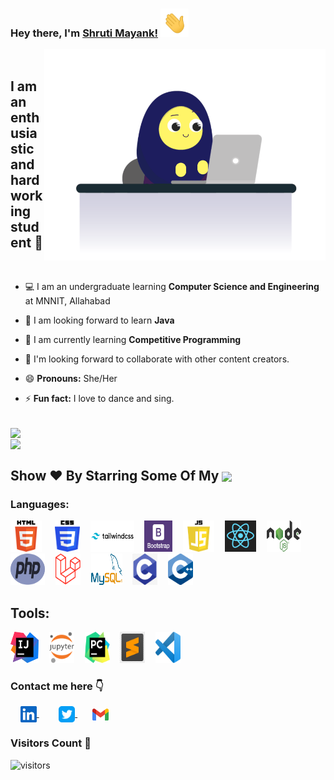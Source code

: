 ### Hey there, I'm [Shruti Mayank!](https://github.com/shruti-mayank) <img height="45px" src="https://github.com/shruti-mayank/shruti-mayank/blob/main/assets/waving_hand.gif">

<img align="right" alt="GIF" width="450px" src="https://github.com/shruti-mayank/shruti-mayank/blob/main/assets/coding-gif.gif"/>

<br>

## I am an enthusiastic and hardworking student :slightly_smiling_face:

<br>

- :computer: I am an undergraduate learning **Computer Science and Engineering** at MNNIT, Allahabad

- :seedling: I am looking forward to learn **Java**

- :iphone: I am currently learning **Competitive Programming**

- :dancers: I'm looking forward to collaborate with other content creators.

- :smile: **Pronouns:** She/Her

- :zap: **Fun fact:** I love to dance and sing.

<br>

<a href="https://github-readme-stats.vercel.app/api?username=shruti-mayank&show_icons=true&theme=dracula">
  <img align="center" src="https://github-readme-stats.vercel.app/api?username=shruti-mayank&show_icons=true&theme=dracula&custom_title=My GitHub Stats" />
</a>
<br>
<a href="https://github-readme-stats.vercel.app/api/top-langs/?username=shruti-mayank&layout=compact&langs_count=8">
  <img align="center" src="https://github-readme-stats.vercel.app/api/top-langs/?username=shruti-mayank&layout=compact&langs_count=10&theme=dracula" />
</a>

<h2 align="left">Show ❤️ By Starring Some Of My <a href='https://github.com/shruti-mayank?tab=repositories'><img align='center'  height="24" src="https://img.shields.io/badge/Repos!😊-lightpink.svg?&style=for-the-badge&logo=shruti-mayank&logoColor=blue" /></a></h2>

### Languages:

<p align="left">
  <img src="https://github.com/shruti-mayank/shruti-mayank/blob/main/assets/html.png" alt="html" width="50" height="50" style="padding-right: 5px;" /> &nbsp;&nbsp;
  <img src="https://github.com/shruti-mayank/shruti-mayank/blob/main/assets/css.png" alt="css" width="40" height="50" style="padding-right: 5px;" />&nbsp;&nbsp; 
  <img src="https://github.com/shruti-mayank/shruti-mayank/blob/main/assets/tailwind.png" alt="Tailwind Css" width="70" height="50" style="padding-right: 5px;" />&nbsp;&nbsp; 
  <img src="https://github.com/shruti-mayank/shruti-mayank/blob/main/assets/bootstrap.png" alt="Bootstrap" width="45" height="50" style="padding-right: 5px;" />&nbsp;&nbsp; 
  <img src="https://github.com/shruti-mayank/shruti-mayank/blob/main/assets/js.png" alt="Javascript" width="50" height="50" style="padding-right: 5px;" />&nbsp;&nbsp; 
  <img src="https://github.com/shruti-mayank/shruti-mayank/blob/main/assets/react.png" alt="React Js" width="50" height="50" style="padding-right: 5px;" />&nbsp;&nbsp; 
  <img src="https://github.com/shruti-mayank/shruti-mayank/blob/main/assets/node.png" alt="Node Js" width="55" height="50" style="padding-right: 5px;" />&nbsp;&nbsp; 
  <img src="https://github.com/shruti-mayank/shruti-mayank/blob/main/assets/php.png" alt="PHP" width="55" height="50" style="padding-right: 5px;" />&nbsp;&nbsp; 
  <img src="https://github.com/shruti-mayank/shruti-mayank/blob/main/assets/laravel.png" alt="Laravel" width="40" height="50" style="padding-right: 5px;" />&nbsp;&nbsp; 
  <img src="https://github.com/shruti-mayank/shruti-mayank/blob/main/assets/mysql.png" alt="mysql" width="50" height="50" style="padding-right: 5px;" />&nbsp;&nbsp; 
  <img src="https://github.com/shruti-mayank/shruti-mayank/blob/main/assets/c.png" alt="C" width="40" height="50" style="padding-right: 5px;" />&nbsp;&nbsp; 
  <img src="https://github.com/shruti-mayank/shruti-mayank/blob/main/assets/c++.png" alt="C++" width="40" height="50" style="padding-right: 5px;" />&nbsp;&nbsp;
</p>

## Tools:

<p align="left">
  <img src="https://github.com/shruti-mayank/shruti-mayank/blob/main/assets/intellij_idea.png" alt="intellij_idea" width="45" height="50" style="padding-right: 5px;" />&nbsp;&nbsp; 
  <img src="https://github.com/shruti-mayank/shruti-mayank/blob/main/assets/jupyter_notebook.png" alt="jupyter_notebook" width="40" height="50" style="padding-right: 5px;" />&nbsp;&nbsp; 
  <img src="https://github.com/shruti-mayank/shruti-mayank/blob/main/assets/pycharm.png" alt="pycharm" width="40" height="50" style="padding-right: 5px;" />&nbsp;&nbsp; 
  <img src="https://github.com/shruti-mayank/shruti-mayank/blob/main/assets/sublime_text.jpg" alt="sublime_text" width="40" height="50" style="padding-right: 5px;" />&nbsp;&nbsp; 
  <img src="https://github.com/shruti-mayank/shruti-mayank/blob/main/assets/vscode.png" alt="vscode" width="40" height="50" style="padding-right: 5px;" />&nbsp;&nbsp;
</p>

### Contact me here :point_down:

&nbsp; &nbsp; <a href="https://www.linkedin.com/in/shruti-mayank/">
<img align="center" width="26px" src="https://github.com/shruti-mayank/shruti-mayank/blob/main/assets/linkedin.jpeg" />
</a> &nbsp; &nbsp; &nbsp; &nbsp;
<a href="https://twitter.com/shruti_mayank">
<img align="center" width="26px" src="https://github.com/shruti-mayank/shruti-mayank/blob/main/assets/twitter.png" />
</a> &nbsp; &nbsp; &nbsp;
<a href="mailto:shrutimayank1@gmail.com">
<img align="center" width="26px" src="https://github.com/shruti-mayank/shruti-mayank/blob/main/assets/gmail.png" />
</a>
<br>

### Visitors Count :eyes:

![visitors](https://visitor-badge.glitch.me/badge?page_id=shruti-mayank)

<!-- <img align="left" src = "https://profile-counter.glitch.me/shruti-mayank/count.svg" alt ="Loading"> -->
